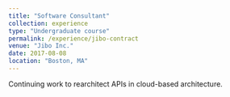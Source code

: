 ```yaml
---
title: "Software Consultant"
collection: experience
type: "Undergraduate course"
permalink: /experience/jibo-contract
venue: "Jibo Inc."
date: 2017-08-08
location: "Boston, MA"
---
```


Continuing work to rearchitect APIs in cloud-based architecture.

<!-- Heading 1 -->
<!-- ====== -->

<!-- Heading 2 -->
<!-- ====== -->

<!-- Heading 3 -->
<!-- ====== -->